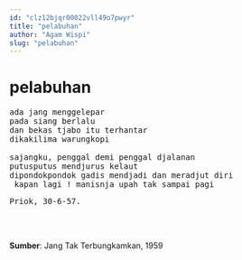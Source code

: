 ```yaml
---
id: "clz12bjqr00022vll49o7pwyr"
title: "pelabuhan"
author: "Agam Wispi"
slug: "pelabuhan"
---
```


# pelabuhan

<pre>
ada jang menggelepar
pada siang berlalu
dan bekas tjabo itu terhantar
dikakilima warungkopi

sajangku, penggal demi penggal djalanan
putusputus mendjurus kelaut
dipondokpondok gadis mendjadi dan meradjut diri
 kapan lagi ! manisnja upah tak sampai pagi
</pre>
<pre>
Priok, 30-6-57.
</pre>
<br/><br/>

**Sumber**: Jang Tak Terbungkamkan, 1959

